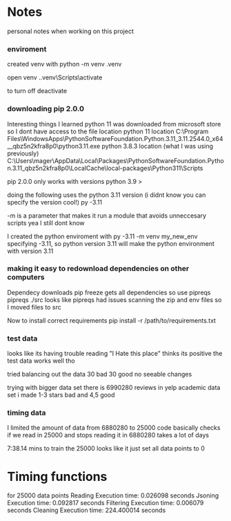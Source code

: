 # Notes
personal notes when working on this project


### enviroment 
created venv with
python -m venv .venv



open venv
.\.venv\Scripts\activate

to turn off
deactivate


### downloading pip 2.0.0
Interesting things I learned
python 11 was downloaded from microsoft store so I dont have access to the file location
python 11 location
C:\Program Files\WindowsApps\PythonSoftwareFoundation.Python.3.11_3.11.2544.0_x64__qbz5n2kfra8p0\python3.11.exe
python 3.8.3 location (what I was using previously)
C:\Users\mager\AppData\Local\Packages\PythonSoftwareFoundation.Python.3.11_qbz5n2kfra8p0\LocalCache\local-packages\Python311\Scripts

pip 2.0.0 only works with versions python 3.9 >

doing the following uses the python 3.11 version (i didnt know you can specify the version cool!)
py -3.11

-m is a parameter that makes it run a module that avoids unneccesary scripts
yea I still dont know

I created the python enviroment with py -3.11 -m venv my_new_env
specifying -3.11, so python version 3.11 will make the python environment with version 3.11

### making it easy to redownload dependencies on other computers
Dependecy downloads
pip freeze gets all dependencies
so use pipreqs
pipreqs ./src
looks like pipreqs had issues scanning the zip and env files so I moved files to src


Now to install correct requirements
pip install -r /path/to/requirements.txt

### test data
looks like its having trouble reading "I Hate this place"
thinks its positive
the test data works well tho

tried balancing out the data 30 bad 30 good
no seeable changes

trying with bigger data set
there is 6990280 reviews in yelp academic data set
i made 1-3 stars bad and 4,5 good


### timing data
I limited the amount of data from 6880280 to 25000
code basically checks if we read in 25000 and stops reading it in
6880280 takes a lot of days

7:38.14 mins to train the 25000
looks like it just set all data points to 0


# Timing functions
for 25000 data points
Reading Execution time: 0.026098 seconds
Jsoning Execution time: 0.092817 seconds
Filtering Execution time: 0.006079 seconds
Cleaning Execution time: 224.400014 seconds